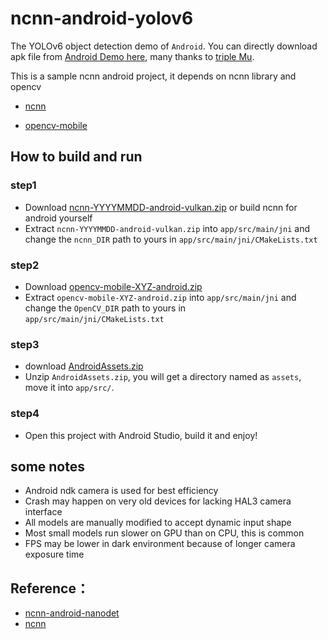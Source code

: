 # ncnn-android-yolov6

The YOLOv6 object detection demo of `Android`.
You can directly download apk file from [Android Demo here](https://github.com/meituan/YOLOv6/releases/download/0.4.0/yolov6-android-demo.apk), many thanks to [triple Mu](https://github.com/triple-Mu).

This is a sample ncnn android project, it depends on ncnn library and opencv

- [ncnn](https://github.com/Tencent/ncnn)

- [opencv-mobile](https://github.com/nihui/opencv-mobile)

## How to build and run

### step1

- Download [ncnn-YYYYMMDD-android-vulkan.zip](https://github.com/Tencent/ncnn/releases) or build ncnn for android yourself
- Extract `ncnn-YYYYMMDD-android-vulkan.zip` into `app/src/main/jni` and change the `ncnn_DIR` path to yours in `app/src/main/jni/CMakeLists.txt`

### step2

- Download [opencv-mobile-XYZ-android.zip](https://github.com/nihui/opencv-mobile)
- Extract `opencv-mobile-XYZ-android.zip` into `app/src/main/jni` and change the `OpenCV_DIR` path to yours in `app/src/main/jni/CMakeLists.txt`

### step3

- download [AndroidAssets.zip
  ](https://github.com/meituan/YOLOv6/releases/download/0.4.0/AndroidAssets.zip)
- Unzip `AndroidAssets.zip`, you will get a directory named as `assets`, move it
  into `app/src/`.

### step4

- Open this project with Android Studio, build it and enjoy!

## some notes

- Android ndk camera is used for best efficiency
- Crash may happen on very old devices for lacking HAL3 camera interface
- All models are manually modified to accept dynamic input shape
- Most small models run slower on GPU than on CPU, this is common
- FPS may be lower in dark environment because of longer camera exposure time

## Reference：

- [ncnn-android-nanodet](https://github.com/nihui/ncnn-android-nanodet)
- [ncnn](https://github.com/Tencent/ncnn)
